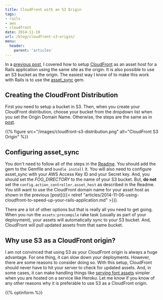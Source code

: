 ```yaml
---
title: CloudFront with an S3 Origin
tags:
- rails
- aws
- cloudfront
date: 2014-11-10
url: /blog/cloudfront-s3-origin/
menu:
  header:
    parent: 'articles'
---
```


In a [previous post](/blog/using-cloudfront-to-speed-up-your-rails-application/), I covered how to setup [CloudFront](http://aws.amazon.com/cloudfront/) as an asset host for a Rails application using the same site as the origin. It is also possible to use an S3 bucket as the origin. The easiest way I know of to make this work with Rails is to use the [asset_sync](https://github.com/rumblelabs/asset_sync) gem.

<!--more-->

## Creating the CloudFront Distribution

First you need to setup a bucket in S3. Then, when you create your CloudFront distribution, choose your bucket from the dropdown list when you set the Origin Domain Name. Otherwise, the steps are the same as in [post](/blog/using-cloudfront-to-speed-up-your-rails-application/).

{{% figure src="/images/cloudfront-s3-distribution.png" alt="CloudFront S3 Origin" %}}

## Configuring asset_sync

You don't need to follow all of the steps in the [Readme](https://github.com/rumblelabs/asset_sync/blob/master/README.md). You should add the gem to the Gemfile and `bundle install` it. You will also need to configure asset_sync with your AWS Access Key ID and your Secret key. And, you should set the *FOG_DIRECTORY* to the name of your S3 bucket. But, **do not** set the `config.action_controller.asset_host` as described in the Readme. You still want to use the CloudFront domain name for your asset host as shown in the previous [post]({{< relref "articles/2014-11-06-using-cloudfront-to-speed-up-your-rails-application.md" >}}).

There are a lot of other options but that is really all you need to get going. When you run the `assets:precompile` rake task (usually as part of your deployment), your assets will automatically sync to your S3 bucket. And, CloudFront will pull updated assets from that same bucket.

## Why use S3 as a CloudFront origin?

I am not convinced that using S3 as your CloudFront origin is always a huge advantage. For one thing, it can slow down your deployments. However, there are some reasons to consider doing so. With this setup, CloudFront should never have to hit your server to check for updated assets. And, in some cases, it can make handling things like [serving font assets](/blog/web-fonts-cloudfront/) simpler when you are hosted on a service like Heroku. Let me know if you know of any other reasons why it is preferable to use S3 as a CloudFront origin.

{{% optinform %}}
